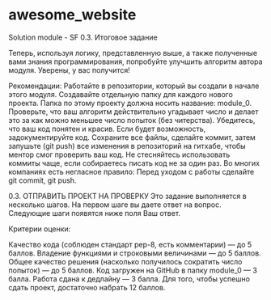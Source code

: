 # awesome_website
Solution module - SF
0.3. Итоговое задание
 
Теперь, используя логику, представленную выше, а также полученные вами знания программирования, попробуйте улучшить алгоритм автора модуля. Уверены, у вас получится!

Рекомендации:
Работайте в репозитории, который вы создали в начале этого модуля.
Создавайте отдельную папку для каждого нового проекта. Папка по этому проекту должна носить название: module_0.
Проверьте, что ваш алгоритм действительно угадывает число и делает это за как можно меньшее число попыток (без читерства).
Убедитесь, что ваш код понятен и красив. Если будет возможность, задокументируйте код.
Сохраните все файлы, сделайте коммит, затем запушьте (git push) все изменения в репозиторий на гитхабе, чтобы ментор смог проверить ваш код.
Не стесняйтесь использовать коммиты чаще, если собираетесь писать код не за один раз. Во многих компаниях есть негласное правило: Перед уходом с работы сделайте git commit, git push.


0.3. ОТПРАВИТЬ ПРОЕКТ НА ПРОВЕРКУ
Это задание выполняется в несколько шагов. На первом шаге вы даете ответ на вопрос. Следующие шаги появятся ниже поля Ваш ответ.



Критерии оценки:

Качество кода (cоблюден стандарт pep-8, есть комментарии) — до 5 баллов.
Владение функциями и строковыми величинами — до 5 баллов.
Общее качество решения (насколько получилось сократить число попыток) — до 5 баллов.
Код загружен на GitHub в папку module_0 — 3 балла.
Работа сдана к дедлайну — 3 балла.
Для того, чтобы успешно сдать проект, достаточно набрать 12 баллов.
